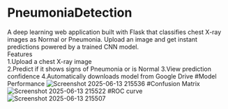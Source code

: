# PneumoniaDetection
A deep learning web application built with Flask that classifies chest X-ray images as Normal or Pneumonia. Upload an image and get instant predictions powered by a trained CNN model.\
Features\
1.Upload a chest X-ray image\
2.Predict if it shows signs of Pneumonia or is Normal
3.View prediction confidence
4.Automatically downloads model from Google Drive
#Model Performance
![Screenshot 2025-06-13 215536](https://github.com/user-attachments/assets/60cd3366-af7f-42b8-a20d-995c3872c911)
#Confusion Matrix
![Screenshot 2025-06-13 215522](https://github.com/user-attachments/assets/08438b48-4fdb-4120-8eb5-93380299c6cb)
#ROC curve
![Screenshot 2025-06-13 215507](https://github.com/user-attachments/assets/b6025f7f-be72-446c-98ef-3be75abdf6ad)



